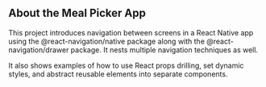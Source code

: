 ## About the Meal Picker App

This project introduces navigation between screens in a React Native app using the @react-navigation/native package along with the @react-navigation/drawer package. It nests multiple navigation techniques as well.

It also shows examples of how to use React props drilling, set dynamic styles, and abstract reusable elements into separate components.
